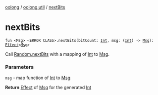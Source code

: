 [oolong](../index.md) / [oolong.util](index.md) / [nextBits](./next-bits.md)

# nextBits

`fun <Msg> <ERROR CLASS>.nextBits(bitCount: `[`Int`](https://kotlinlang.org/api/latest/jvm/stdlib/kotlin/-int/index.html)`, msg: (`[`Int`](https://kotlinlang.org/api/latest/jvm/stdlib/kotlin/-int/index.html)`) -> `[`Msg`](next-bits.md#Msg)`): `[`Effect`](../oolong/-effect.md)`<`[`Msg`](next-bits.md#Msg)`>`

Call [Random.nextBits](#) with a mapping of [Int](https://kotlinlang.org/api/latest/jvm/stdlib/kotlin/-int/index.html) to [Msg](next-bits.md#Msg).

### Parameters

`msg` - map function of [Int](https://kotlinlang.org/api/latest/jvm/stdlib/kotlin/-int/index.html) to [Msg](next-bits.md#Msg)

**Return**
[Effect](../oolong/-effect.md) of [Msg](next-bits.md#Msg) for the generated [Int](https://kotlinlang.org/api/latest/jvm/stdlib/kotlin/-int/index.html)

